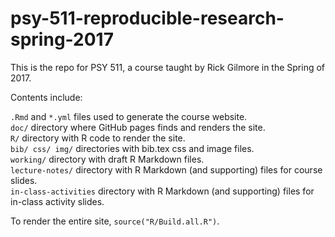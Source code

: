 # psy-511-reproducible-research-spring-2017

This is the repo for PSY 511, a course taught by Rick Gilmore in the Spring of 2017.

Contents include:

`.Rmd` and `*.yml` files used to generate the course website.</br>
`doc/` directory where GitHub pages finds and renders the site.</br>
`R/` directory with R code to render the site.</br>
`bib/ css/ img/` directories with bib.tex css and image files.</br>
`working/` directory with draft R Markdown files.</br>
`lecture-notes/` directory with R Markdown (and supporting) files for course slides.</br>
`in-class-activities` directory with R Markdown (and supporting) files for in-class activity slides.</br>

To render the entire site, `source("R/Build.all.R")`.
